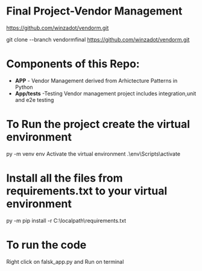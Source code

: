 # Final Project-Vendor Management

https://github.com/winzadot/vendorm.git

git clone --branch vendormfinal https://github.com/winzadot/vendorm.git

# Components of this Repo:

* **APP** - Vendor Management derived from Arhictecture Patterns in Python
* **App/tests** -Testing Vendor management project includes integration,unit and e2e testing


# To Run the project create the virtual environment
py -m venv env
Activate the virtual environment
.\env\Scripts\activate

# Install all the files from requirements.txt to your virtual environment

py -m pip install -r C:\localpath\requirements.txt

# To run the code

Right click on falsk_app.py and Run on terminal

